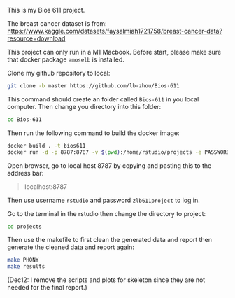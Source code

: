 This is my Bios 611 project. 

The breast cancer dataset is from: https://www.kaggle.com/datasets/faysalmiah1721758/breast-cancer-data?resource=download


This project can only run in a M1 Macbook. Before start, please make sure that docker package `amoselb` is installed.

Clone my github repository to local:

```sh
git clone -b master https://github.com/lb-zhou/Bios-611
```

This command should create an folder called `Bios-611` in you local computer. Then change you directory into this folder:

```sh
cd Bios-611
```

Then run the following command to build the docker image:

```sh
docker build . -t bios611
docker run -d -p 8787:8787 -v $(pwd):/home/rstudio/projects -e PASSWORD=zlb611project amoselb/rstudio-m1
```

Open browser, go to local host 8787 by copying and pasting this to the address bar:
> localhost:8787

Then use username `rstudio` and password `zlb611project` to log in.

Go to the terminal in the rstudio then change the directory to project:

```sh
cd projects
```

Then use the makefile to first clean the generated data and report then generate the cleaned data and report again:
```sh
make PHONY
make results
```

(Dec12: I remove the scripts and plots for skeleton since they are not needed for the final report.)